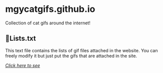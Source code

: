 # mgycatgifs.github.io
Collection of cat gifs around the internet!

## 📝Lists.txt
This text file contains the lists of gif files attached in the website.
You can freely modify it but just put the gifs that are attached in the site.

_[Click here to see]([OUTDATED]%20Lists.txt)_
